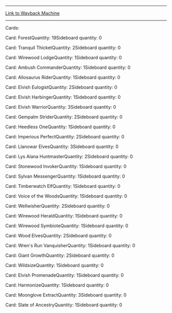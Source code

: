 
---
[Link to Wayback Machine](https://web.archive.org/web/20150829013609/http://magic.wizards.com/en/articles/decks/elf-decklist-2013-10-15)

[_metadata_:generator]:- "Drupal 7 (http://drupal.org)"
[_metadata_:node]:- "115173"
[_metadata_:publish_date]:- "2013-10-15"
[_metadata_:source]:- "article"
[_metadata_:title]:- "Elf Decklist"
[_metadata_:wayback_capture_timestamp]:- "2015-08-29 01:36:09"
[_metadata_:wayback_raw_url]:- "https://web.archive.org/web/20150829013609id_/http://magic.wizards.com/en/articles/decks/elf-decklist-2013-10-15"
[_metadata_:wayback_url]:- "http://magic.wizards.com/en/articles/decks/elf-decklist-2013-10-15"
---





Cards: 

Card: ForestQuantity: 19Sideboard quantity: 0 



Card: Tranquil ThicketQuantity: 2Sideboard quantity: 0 



Card: Wirewood LodgeQuantity: 1Sideboard quantity: 0 



Card: Ambush CommanderQuantity: 1Sideboard quantity: 0 



Card: Allosaurus RiderQuantity: 1Sideboard quantity: 0 



Card: Elvish EulogistQuantity: 2Sideboard quantity: 0 



Card: Elvish HarbingerQuantity: 1Sideboard quantity: 0 



Card: Elvish WarriorQuantity: 3Sideboard quantity: 0 



Card: Gempalm StriderQuantity: 2Sideboard quantity: 0 



Card: Heedless OneQuantity: 1Sideboard quantity: 0 



Card: Imperious PerfectQuantity: 2Sideboard quantity: 0 



Card: Llanowar ElvesQuantity: 3Sideboard quantity: 0 



Card: Lys Alana HuntmasterQuantity: 2Sideboard quantity: 0 



Card: Stonewood InvokerQuantity: 1Sideboard quantity: 0 



Card: Sylvan MessengerQuantity: 1Sideboard quantity: 0 



Card: Timberwatch ElfQuantity: 1Sideboard quantity: 0 



Card: Voice of the WoodsQuantity: 1Sideboard quantity: 0 



Card: WellwisherQuantity: 2Sideboard quantity: 0 



Card: Wirewood HeraldQuantity: 1Sideboard quantity: 0 



Card: Wirewood SymbioteQuantity: 1Sideboard quantity: 0 



Card: Wood ElvesQuantity: 2Sideboard quantity: 0 



Card: Wren's Run VanquisherQuantity: 1Sideboard quantity: 0 



Card: Giant GrowthQuantity: 2Sideboard quantity: 0 



Card: WildsizeQuantity: 1Sideboard quantity: 0 



Card: Elvish PromenadeQuantity: 1Sideboard quantity: 0 



Card: HarmonizeQuantity: 1Sideboard quantity: 0 



Card: Moonglove ExtractQuantity: 3Sideboard quantity: 0 



Card: Slate of AncestryQuantity: 1Sideboard quantity: 0 




 

 
